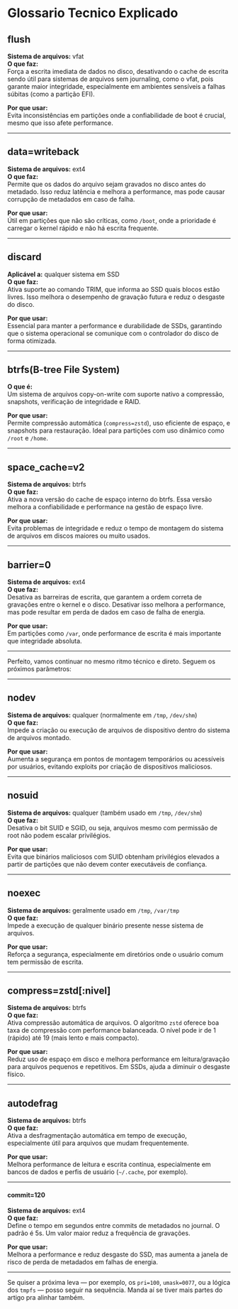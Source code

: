 # Glossario Tecnico Explicado

## flush

**Sistema de arquivos:** vfat\
**O que faz:**\
Força a escrita imediata de dados no disco, desativando o cache de escrita sendo útil para sistemas de arquivos sem journaling, como o vfat, pois garante maior integridade, especialmente em ambientes sensíveis a falhas súbitas (como a partição EFI).

**Por que usar:**\
Evita inconsistências em partições onde a confiabilidade de boot é crucial, mesmo que isso afete performance.

***

## data=writeback

**Sistema de arquivos:** ext4\
**O que faz:**\
Permite que os dados do arquivo sejam gravados no disco antes do metadado. Isso reduz latência e melhora a performance, mas pode causar corrupção de metadados em caso de falha.

**Por que usar:**\
Útil em partições que não são críticas, como `/boot`, onde a prioridade é carregar o kernel rápido e não há escrita frequente.

***

## discard

**Aplicável a:** qualquer sistema em SSD\
**O que faz:**\
Ativa suporte ao comando TRIM, que informa ao SSD quais blocos estão livres. Isso melhora o desempenho de gravação futura e reduz o desgaste do disco.

**Por que usar:**\
Essencial para manter a performance e durabilidade de SSDs, garantindo que o sistema operacional se comunique com o controlador do disco de forma otimizada.

***

## btrfs(B-tree File System)

**O que é:**\
Um sistema de arquivos copy-on-write com suporte nativo a compressão, snapshots, verificação de integridade e RAID.

**Por que usar:**\
Permite compressão automática (`compress=zstd`), uso eficiente de espaço, e snapshots para restauração. Ideal para partições com uso dinâmico como `/root` e `/home`.

***

## space\_cache=v2

**Sistema de arquivos:** btrfs\
**O que faz:**\
Ativa a nova versão do cache de espaço interno do btrfs. Essa versão melhora a confiabilidade e performance na gestão de espaço livre.

**Por que usar:**\
Evita problemas de integridade e reduz o tempo de montagem do sistema de arquivos em discos maiores ou muito usados.

***

## barrier=0

**Sistema de arquivos:** ext4\
**O que faz:**\
Desativa as barreiras de escrita, que garantem a ordem correta de gravações entre o kernel e o disco. Desativar isso melhora a performance, mas pode resultar em perda de dados em caso de falha de energia.

**Por que usar:**\
Em partições como `/var`, onde performance de escrita é mais importante que integridade absoluta.

***

Perfeito, vamos continuar no mesmo ritmo técnico e direto. Seguem os próximos parâmetros:

***

## nodev

**Sistema de arquivos:** qualquer (normalmente em `/tmp`, `/dev/shm`)\
**O que faz:**\
Impede a criação ou execução de arquivos de dispositivo dentro do sistema de arquivos montado.

**Por que usar:**\
Aumenta a segurança em pontos de montagem temporários ou acessíveis por usuários, evitando exploits por criação de dispositivos maliciosos.

***

## nosuid

**Sistema de arquivos:** qualquer (também usado em `/tmp`, `/dev/shm`)\
**O que faz:**\
Desativa o bit SUID e SGID, ou seja, arquivos mesmo com permissão de root não podem escalar privilégios.

**Por que usar:**\
Evita que binários maliciosos com SUID obtenham privilégios elevados a partir de partições que não devem conter executáveis de confiança.

***

## noexec

**Sistema de arquivos:** geralmente usado em `/tmp`, `/var/tmp`\
**O que faz:**\
Impede a execução de qualquer binário presente nesse sistema de arquivos.

**Por que usar:**\
Reforça a segurança, especialmente em diretórios onde o usuário comum tem permissão de escrita.

***

## compress=zstd\[:nivel]

**Sistema de arquivos:** btrfs\
**O que faz:**\
Ativa compressão automática de arquivos. O algoritmo `zstd` oferece boa taxa de compressão com performance balanceada. O nível pode ir de 1 (rápido) até 19 (mais lento e mais compacto).

**Por que usar:**\
Reduz uso de espaço em disco e melhora performance em leitura/gravação para arquivos pequenos e repetitivos. Em SSDs, ajuda a diminuir o desgaste físico.

***

## autodefrag

**Sistema de arquivos:** btrfs\
**O que faz:**\
Ativa a desfragmentação automática em tempo de execução, especialmente útil para arquivos que mudam frequentemente.

**Por que usar:**\
Melhora performance de leitura e escrita contínua, especialmente em bancos de dados e perfis de usuário (`~/.cache`, por exemplo).

***

#### commit=120

**Sistema de arquivos:** ext4\
**O que faz:**\
Define o tempo em segundos entre commits de metadados no journal. O padrão é 5s. Um valor maior reduz a frequência de gravações.

**Por que usar:**\
Melhora a performance e reduz desgaste do SSD, mas aumenta a janela de risco de perda de metadados em falhas de energia.

***

Se quiser a próxima leva — por exemplo, os `pri=100`, `umask=0077`, ou a lógica dos `tmpfs` — posso seguir na sequência. Manda aí se tiver mais partes do artigo pra alinhar também.
